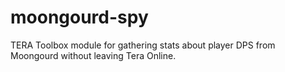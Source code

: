 # moongourd-spy
TERA Toolbox module for gathering stats about player DPS from Moongourd without leaving Tera Online.
